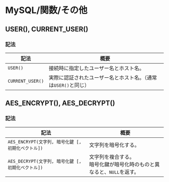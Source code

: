 # MySQL/関数/その他

## USER(), CURRENT_USER()

### 記法

| 記法             | 概要                                                         |
| ---------------- | ------------------------------------------------------------ |
| `USER()`         | 接続時に指定したユーザー名とホスト名。                       |
| `CURRENT_USER()` | 実際に認証されたユーザー名とホスト名。（通常は`USER()`と同じ） |

## AES_ENCRYPT(), AES_DECRYPT()

### 記法

| 記法                                              | 概要                                                         |
| ------------------------------------------------- | ------------------------------------------------------------ |
| `AES_ENCRYPT(文字列, 暗号化鍵 [,初期化ベクトル])` | 文字列を暗号化する。                                         |
| `AES_DECRYPT(文字列, 暗号化鍵 [,初期化ベクトル])` | 文字列を複合する。<br />暗号化鍵が暗号化時のものと異なると、`NULL`を返す。 |
